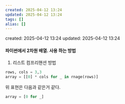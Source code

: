 ```yaml
---
created: 2025-04-12 13:24
updated: 2025-04-12 13:24
tags: []
alias: []
---
```


created: 2025-04-12 13:24
updated: 2025-04-12 13:24

#### 파이썬에서 2차원 배열. 사용 하는 방법

1. 리스트 컴프리핸션 방법

```python
rows, cols = 3,3
array = [[0] * cols for _ in rnage(rows)]
```

위 표현은 다음과 같은거 같다.

```python
array = [0 for _]
```